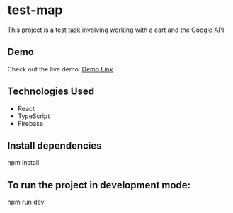 # test-map

This project is a test task involving working with a cart and the Google API.

## Demo

Check out the live demo: [Demo Link](https://test-cart-task.vercel.app/)

## Technologies Used

- React
- TypeScript
- Firebase

## Install dependencies

npm install

## To run the project in development mode:

npm run dev
